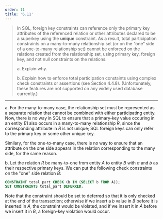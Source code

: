 ```yaml
---
order: 11
title: '6.11'
---
```

> In SQL, foreign key constraints can reference only the primary key attributes 
> of the referenced relation or other attributes declared to be a superkey using the 
> **unique** constraint. As a result, total participation constraints on a 
> many-to-many relationship set (or on the "one" side of a one-to-many relationship set) 
> cannot be enforced on the relations created from the relationship set, using primary key, 
> foreign key, and not null constraints on the relations. 
> 
> a. Explain why. 
> 
> b. Explain how to enforce total participation constaints using complex check constraints
> or assertions (see Section 4.4.8). (Unfortunately, these features are not supported on any
> widely used database currently.)

--------------------------------

a. For the many-to-many case, the relationship set must be represented as a separate relation
that cannot be combined with either participating entity. Now, there is no way in SQL to ensure
that a primary-key value occuring in an entity $E1$ also occurs in a many-to-many relationship $R$, 
since the corresponding attribute in $R$ is not unique; SQL foreign keys can only refer to the 
primary key or some other unique key. 

Similary, for the one-to-many case, there is no way to ensure that an attribute on the one side 
appears in the relation corresponding to the many side, for the same reason.

b. Let the relation $R$ be many-to-one from entity $A$ to entity $B$ with $a$ and $b$ as
their respective primary keys. We can put the following check constraints on the "one" side
relation $B$: 

```sql
CONSTRAINT total_part CHECK (b IN (SELECT b FROM A));
SET CONSTRAINTS total_part DEFERRED;
```

Note that the constraint should be set to deferred so that it is only checked at the end of 
the transaction; otherwise if we insert a $b$ value in $B$ before it is inserted in $A$, 
the constraint would be violated, and if we insert it in $A$ before we insert it in $B$, a 
foreign-key violation would occur. 